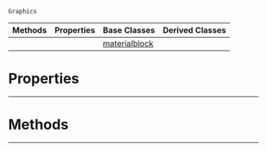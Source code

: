  `Graphics`

|Methods|Properties|Base Classes|Derived Classes|
|---|---|---|---|
| | |[materialblock](https://github.com/ZilchEngine/ZilchDocs/blob/master/code_reference/class_reference/materialblock.md)| |


 #  Properties


---  
 #  Methods


---  
 

 